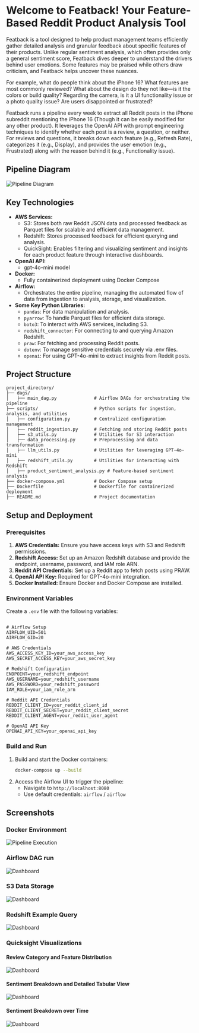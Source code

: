 # Welcome to Featback! Your Feature-Based Reddit Product Analysis Tool

Featback is a tool designed to help product management teams efficiently gather detailed analysis and granular feedback about specific features of their products. Unlike regular sentiment analysis, which often provides only a general sentiment score, Featback dives deeper to understand the drivers behind user emotions. Some features may be praised while others draw criticism, and Featback helps uncover these nuances.

For example, what do people think about the iPhone 16? What features are most commonly reviewed? What about the design do they not like—is it the colors or build quality? Regarding the camera, is it a UI functionality issue or a photo quality issue? Are users disappointed or frustrated?

Featback runs a pipeline every week to extract all Reddit posts in the iPhone subreddit mentioning the iPhone 16 (Though it can be easily modified for any other product). It leverages the OpenAI API with prompt engineering techniques to identify whether each post is a review, a question, or neither. For reviews and questions, it breaks down each feature (e.g., Refresh Rate), categorizes it (e.g., Display), and provides the user emotion (e.g., Frustrated) along with the reason behind it (e.g., Functionality issue).


## Pipeline Diagram
![Pipeline Diagram](./Architecture/featback.jpg)


## Key Technologies

- **AWS Services:**
    - S3: Stores both raw Reddit JSON data and processed feedback as Parquet files for scalable and efficient data management.
    - Redshift: Stores processed feedback for efficient querying and analysis.
    - QuickSight: Enables filtering and visualizing sentiment and insights for each product feature through interactive dashboards.
- **OpenAI API:**
    - gpt-4o-mini model
- **Docker:**
    - Fully containerized deployment using Docker Compose
- **Airflow:**
    - Orchestrates the entire pipeline, managing the automated flow of data from ingestion to analysis, storage, and visualization.
- **Some Key Python Libraries:**
    - `pandas`: For data manipulation and analysis.
    - `pyarrow`: To handle Parquet files for efficient data storage.
    - `boto3`: To interact with AWS services, including S3.
    - `redshift_connector`: For connecting to and querying Amazon Redshift.
    - `praw`: For fetching and processing Reddit posts.
    - `dotenv`: To manage sensitive credentials securely via .env files.
    - `openai`: For using GPT-4o-mini to extract insights from Reddit posts.

## Project Structure
```
project_directory/
├── dags/                
│   ├── main_dag.py              # Airflow DAGs for orchestrating the pipeline
├── scripts/                     # Python scripts for ingestion, analysis, and utilities
│   ├── configuration.py         # Centralized configuration management
│   ├── reddit_ingestion.py      # Fetching and storing Reddit posts
│   ├── s3_utils.py              # Utilities for S3 interaction
│   ├── data_processing.py       # Preprocessing and data transformation
│   ├── llm_utils.py             # Utilities for leveraging GPT-4o-mini
│   ├── redshift_utils.py        # Utilities for interacting with Redshift
│   ├── product_sentiment_analysis.py # Feature-based sentiment analysis
├── docker-compose.yml           # Docker Compose setup
├── Dockerfile                   # Dockerfile for containerized deployment
├── README.md                    # Project documentation
```

## Setup and Deployment
### Prerequisites
1. **AWS Credentials:** Ensure you have access keys with S3 and Redshift permissions.
2. **Redshift Access:** Set up an Amazon Redshift database and provide the endpoint, username, password, and IAM role ARN.
3. **Reddit API Credentials:** Set up a Reddit app to fetch posts using PRAW.
4. **OpenAI API Key:** Required for GPT-4o-mini integration.
5. **Docker Installed:** Ensure Docker and Docker Compose are installed.

### Environment Variables
Create a `.env` file with the following variables:
```env

# Airflow Setup
AIRFLOW_UID=501
AIRFLOW_GID=20

# AWS Credentials
AWS_ACCESS_KEY_ID=your_aws_access_key
AWS_SECRET_ACCESS_KEY=your_aws_secret_key

# Redshift Configuration
ENDPOINT=your_redshift_endpoint
AWS_USERNAME=your_redshift_username
AWS_PASSWORD=your_redshift_password
IAM_ROLE=your_iam_role_arn

# Reddit API Credentials
REDDIT_CLIENT_ID=your_reddit_client_id
REDDIT_CLIENT_SECRET=your_reddit_client_secret
REDDIT_CLIENT_AGENT=your_reddit_user_agent

# OpenAI API Key
OPENAI_API_KEY=your_openai_api_key
```

### Build and Run
1. Build and start the Docker containers:
   ```bash
   docker-compose up --build
   ```
2. Access the Airflow UI to trigger the pipeline:
    - Navigate to `http://localhost:8080`
    - Use default credentials: `airflow` / `airflow`


## Screenshots
### Docker Environment
![Pipeline Execution](ProjectScreenshots/docker.png)

### Airflow DAG run
![Dashboard](ProjectScreenshots/airflow.png)

### S3 Data Storage
![Dashboard](ProjectScreenshots/s3.png)

### Redshift Example Query
![Dashboard](ProjectScreenshots/redshift.png)

### Quicksight Visualizations
#### Review Category and Feature Distribution
![Dashboard](ProjectScreenshots/visualization1.png)
#### Sentiment Breakdown and Detailed Tabular View 
![Dashboard](ProjectScreenshots/visualization2.png)
#### Sentiment Breakdown over Time
![Dashboard](ProjectScreenshots/visualization3.png)



